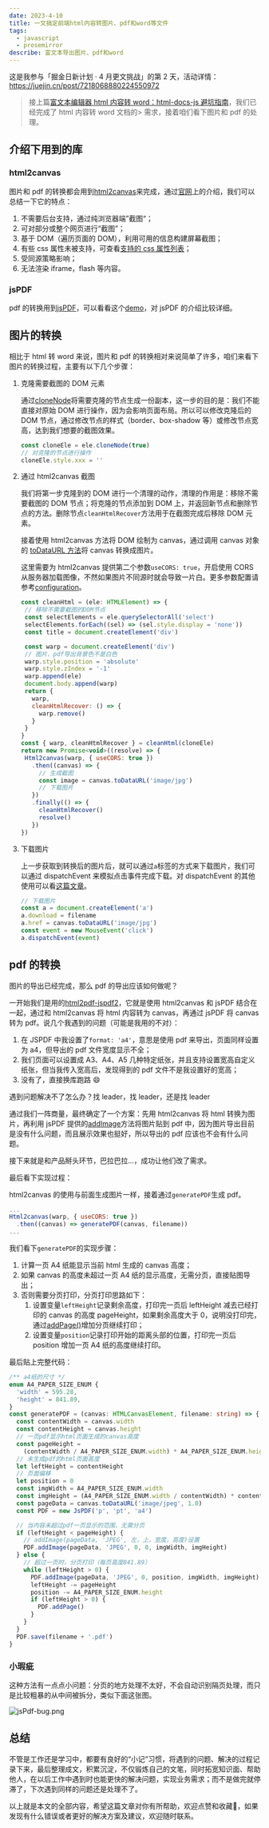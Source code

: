 ```yaml
---
date: 2023-4-10
title: 一文搞定前端html内容转图片、pdf和word等文件
tags:
  - javascript
  - prosemirror
describe: 富文本导出图片、pdf和word
---
```


这是我参与「掘金日新计划 · 4 月更文挑战」的第 2 天，活动详情：https://juejin.cn/post/7218068880224550972

> 接上篇[富文本编辑器 html 内容转 word：html-docs-js 避坑指南](https://juejin.cn/post/7220244579671916604)，我们已经完成了 html 内容转 word 文档的> 需求，接着咱们看下图片和 pdf 的处理。

## 介绍下用到的库

### html2canvas

图片和 pdf 的转换都会用到[html2canvas](https://html2canvas.hertzen.com/)来完成，通过[官网](https://html2canvas.hertzen.com/documentation)上的介绍，我们可以总结一下它的特点：

1. 不需要后台支持，通过纯浏览器端”截图“；
2. 可对部分或整个网页进行“截图”；
3. 基于 DOM（遍历页面的 DOM），利用可用的信息构建屏幕截图；
4. 有些 css 属性未被支持，可查看[支持的 css 属性列表](https://html2canvas.hertzen.com/features/)；
5. 受同源策略影响；
6. 无法渲染 iframe，flash 等内容。

### jsPDF

pdf 的转换用到[jsPDF](https://github.com/parallax/jsPDF)，可以看看这个[demo](https://github.com/linwalker/render-html-to-pdf)，对 jsPDF 的介绍比较详细。

## 图片的转换

相比于 html 转 word 来说，图片和 pdf 的转换相对来说简单了许多，咱们来看下图片的转换过程，主要有以下几个步骤：

1. 克隆需要截图的 DOM 元素

   通过[cloneNode](https://developer.mozilla.org/zh-CN/docs/Web/API/Node/cloneNode)将需要克隆的节点生成一份副本，这一步的目的是：我们不能直接对原始 DOM 进行操作，因为会影响页面布局。所以可以修改克隆后的 DOM 节点，通过修改节点的样式（border、box-shadow 等）或修改节点宽高，达到我们想要的截图效果。

   ```js
   const cloneEle = ele.cloneNode(true)
   // 对克隆的节点进行操作
   cloneEle.style.xxx = ''
   ```

2. 通过 html2canvas 截图

   我们将第一步克隆到的 DOM 进行一个清理的动作，清理的作用是：移除不需要截图的 DOM 节点；将克隆的节点添加到 DOM 上，并返回新节点和删除节点的方法。删除节点`cleanHtmlRecover`方法用于在截图完成后移除 DOM 元素。

   接着使用 html2canvas 方法将 DOM 绘制为 canvas，通过调用 canvas 对象的 [toDataURL 方法](https://developer.mozilla.org/zh-CN/docs/Web/API/HTMLCanvasElement/toDataURL)将 canvas 转换成图片。

   这里需要为 html2canvas 提供第二个参数`useCORS: true`，开启使用 CORS 从服务器加载图像，不然如果图片不同源时就会导致一片白。更多参数配置请参考[configuration](https://html2canvas.hertzen.com/configuration)。

   ```js
   const cleanHtml = (ele: HTMLElement) => {
    // 移除不需要截图的DOM节点
    const selectElements = ele.querySelectorAll('select')
    selectElements.forEach((sel) => (sel.style.display = 'none'))
    const title = document.createElement('div')

    const warp = document.createElement('div')
    // 图片、pdf导出背景色不是白色
    warp.style.position = 'absolute'
    warp.style.zIndex = '-1'
    warp.append(ele)
    document.body.append(warp)
    return {
      warp,
      cleanHtmlRecover: () => {
        warp.remove()
      }
    }
   }
   const { warp, cleanHtmlRecover } = cleanHtml(cloneEle)
   return new Promise<void>((resolve) => {
    Html2canvas(warp, { useCORS: true })
      .then((canvas) => {
        // 生成截图
        const image = canvas.toDataURL('image/jpg')
        // 下载图片
      })
      .finally(() => {
        cleanHtmlRecover()
        resolve()
      })
   })
   ```

3. 下载图片

   上一步获取到转换后的图片后，就可以通过`a`标签的方式来下载图片，我们可以通过 dispatchEvent 来模拟点击事件完成下载。对 dispatchEvent 的其他使用可以看[这篇文章](https://juejin.cn/post/7184632272132735035)。

   ```js
   // 下载图片
   const a = document.createElement('a')
   a.download = filename
   a.href = canvas.toDataURL('image/jpg')
   const event = new MouseEvent('click')
   a.dispatchEvent(event)
   ```

## pdf 的转换

图片的导出已经完成，那么 pdf 的导出应该如何做呢？

一开始我们是用的[html2pdf-jspdf2](https://github.com/eKoopmans/html2pdf.js)，它就是使用 html2canvas 和 jsPDF 结合在一起，通过和 html2canvas 将 html 内容转为 canvas，再通过 jsPDF 将 canvas 转为 pdf。说几个我遇到的问题（可能是我用的不对）：

1. 在 JSPDF 中我设置了`format: 'a4'`，意思是使用 pdf 来导出，页面同样设置为 a4，但导出的 pdf 文件宽度显示不全；
2. 我们页面可以设置成 A3、A4、A5 几种特定纸张，并且支持设置宽高自定义纸张，但当我传入宽高后，发现得到的 pdf 文件不是我设置好的宽高；
3. 没有了，直接换库跑路 😄

遇到问题解决不了怎么办？找 leader，找 leader，还是找 leader

通过我们一阵商量，最终确定了一个方案：先用 html2canvas 将 html 转换为图片，再利用 jsPDF 提供的[addImage](http://raw.githack.com/MrRio/jsPDF/master/docs/module-addImage.html#~addImage)方法将图片贴到 pdf 中，因为图片导出目前是没有什么问题，而且展示效果也挺好，所以导出的 pdf 应该也不会有什么问题。

接下来就是和产品掰头环节，巴拉巴拉...，成功让他们改了需求。

最后看下实现过程：

html2canvas 的使用与前面生成图片一样，接着通过`generatePDF`生成 pdf。

```js
...
Html2canvas(warp, { useCORS: true })
  .then((canvas) => generatePDF(canvas, filename))
...
```

我们看下`generatePDF`的实现步骤：

1. 计算一页 A4 纸能显示当前 html 生成的 canvas 高度；
2. 如果 canvas 的高度未超过一页 A4 纸的显示高度，无需分页，直接贴图导出；
3. 否则需要分页打印，分页打印思路如下：
   1. 设置变量`leftHeight`记录剩余高度，打印完一页后 leftHeight 减去已经打印的 canvas 的高度 pageHeight，如果剩余高度大于 0，说明没打印完，通过[addPage()](http://raw.githack.com/MrRio/jsPDF/master/docs/jsPDF.html#addPage)增加分页继续打印；
   2. 设置变量`position`记录打印开始的距离头部的位置，打印完一页后 position 增加一页 A4 纸的高度继续打印。

最后贴上完整代码：

```ts
/** a4纸的尺寸 */
enum A4_PAPER_SIZE_ENUM {
  'width' = 595.28,
  'height' = 841.89,
}
const generatePDF = (canvas: HTMLCanvasElement, filename: string) => {
  const contentWidth = canvas.width
  const contentHeight = canvas.height
  // 一页pdf显示html页面生成的canvas高度
  const pageHeight =
    (contentWidth / A4_PAPER_SIZE_ENUM.width) * A4_PAPER_SIZE_ENUM.height
  // 未生成pdf的html页面高度
  let leftHeight = contentHeight
  // 页面偏移
  let position = 0
  const imgWidth = A4_PAPER_SIZE_ENUM.width
  const imgHeight = (A4_PAPER_SIZE_ENUM.width / contentWidth) * contentHeight
  const pageData = canvas.toDataURL('image/jpeg', 1.0)
  const PDF = new JsPDF('p', 'pt', 'a4')

  // 当内容未超过pdf一页显示的范围，无需分页
  if (leftHeight < pageHeight) {
    // addImage(pageData, 'JPEG', 左，上，宽度，高度)设置
    PDF.addImage(pageData, 'JPEG', 0, 0, imgWidth, imgHeight)
  } else {
    // 超过一页时，分页打印（每页高度841.89）
    while (leftHeight > 0) {
      PDF.addImage(pageData, 'JPEG', 0, position, imgWidth, imgHeight)
      leftHeight -= pageHeight
      position -= A4_PAPER_SIZE_ENUM.height
      if (leftHeight > 0) {
        PDF.addPage()
      }
    }
  }
  PDF.save(filename + '.pdf')
}
```

### 小瑕疵

这种方法有一点点小问题：分页的地方处理不太好，不会自动识别隔页处理，而只是比较粗暴的从中间被拆分，类似下面这张图。

![jsPdf-bug.png](./images/jsPdf-bug.png)

## 总结

不管是工作还是学习中，都要有良好的“小记”习惯，将遇到的问题、解决的过程记录下来，最后整理成文，积累沉淀，不仅锻炼自己的文笔，同时拓宽知识面、帮助他人，在以后工作中遇到时也能更快的解决问题，实现业务需求；而不是做完就停滞了，下次遇到同样的问题还是处理不了。

以上就是本文的全部内容，希望这篇文章对你有所帮助，欢迎点赞和收藏🙏，如果发现有什么错误或者更好的解决方案及建议，欢迎随时联系。
